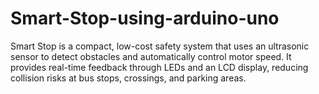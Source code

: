# Smart-Stop-using-arduino-uno
Smart Stop is a compact, low-cost safety system that uses an ultrasonic sensor to detect obstacles and automatically control motor speed. It provides real-time feedback through LEDs and an LCD display, reducing collision risks at bus stops, crossings, and parking areas.
